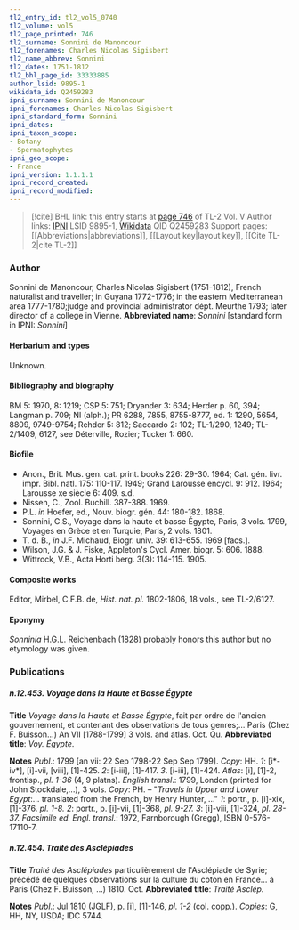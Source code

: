 ```yaml
---
tl2_entry_id: tl2_vol5_0740
tl2_volume: vol5
tl2_page_printed: 746
tl2_surname: Sonnini de Manoncour
tl2_forenames: Charles Nicolas Sigisbert
tl2_name_abbrev: Sonnini
tl2_dates: 1751-1812
tl2_bhl_page_id: 33333885
author_lsid: 9895-1
wikidata_id: Q2459283
ipni_surname: Sonnini de Manoncour
ipni_forenames: Charles Nicolas Sigisbert
ipni_standard_form: Sonnini
ipni_dates: 
ipni_taxon_scope: 
- Botany
- Spermatophytes
ipni_geo_scope: 
- France
ipni_version: 1.1.1.1
ipni_record_created: 
ipni_record_modified:
---
```


> [!cite] BHL link: this entry starts at [page 746](https://www.biodiversitylibrary.org/page/33333885) of TL-2 Vol. V
> Author links: [IPNI](https://www.ipni.org/a/9895-1) LSID 9895-1, [Wikidata](https://www.wikidata.org/wiki/Q2459283) QID Q2459283
> Support pages: [[Abbreviations|abbreviations]], [[Layout key|layout key]], [[Cite TL-2|cite TL-2]]

### Author

Sonnini de Manoncour, Charles Nicolas Sigisbert (1751-1812), French naturalist and traveller; in Guyana 1772-1776; in the eastern Mediterranean area 1777-1780;judge and provincial administrator dépt. Meurthe 1793; later director of a college in Vienne. 
**Abbreviated name**: *Sonnini* \[standard form in IPNI: *Sonnini*\]

#### Herbarium and types

Unknown.

#### Bibliography and biography

BM 5: 1970, 8: 1219; CSP 5: 751; Dryander 3: 634; Herder p. 60, 394; Langman p. 709; NI (alph.); PR 6288, 7855, 8755-8777, ed. 1: 1290, 5654, 8809, 9749-9754; Rehder 5: 812; Saccardo 2: 102; TL-1/290, 1249; TL-2/1409, 6127, see Déterville, Rozier; Tucker 1: 660.

#### Biofile

- Anon., Brit. Mus. gen. cat. print. books 226: 29-30. 1964; Cat. gén. livr. impr. Bibl. natl. 175: 110-117. 1949; Grand Larousse encycl. 9: 912. 1964; Larousse xe siècle 6: 409. s.d.
- Nissen, C., Zool. Buchill. 387-388. 1969.
- P.L. *in* Hoefer, ed., Nouv. biogr. gén. 44: 180-182. 1868.
- Sonnini, C.S., Voyage dans la haute et basse Égypte, Paris, 3 vols. 1799, Voyages en Grèce et en Turquie, Paris, 2 vols. 1801.
- T. d. B., *in* J.F. Michaud, Biogr. univ. 39: 613-655. 1969 \[facs.\].
- Wilson, J.G. & J. Fiske, Appleton's Cycl. Amer. biogr. 5: 606. 1888.
- Wittrock, V.B., Acta Horti berg. 3(3): 114-115. 1905.

#### Composite works

Editor, Mirbel, C.F.B. de, *Hist. nat. pl.* 1802-1806, 18 vols., see TL-2/6127.

#### Eponymy

*Sonninia* H.G.L. Reichenbach (1828) probably honors this author but no etymology was given.

### Publications

##### n.12.453. Voyage dans la Haute et Basse Égypte

**Title**
*Voyage dans la Haute et Basse Égypte*, fait par ordre de l'ancien gouvernement, et contenant des observations de tous genres;... Paris (Chez F. Buisson...) An VII \[1788-1799\] 3 vols. and atlas. Oct. Qu.
**Abbreviated title**: *Voy. Égypte*.

**Notes**
*Publ*.: 1799 \[an vii: 22 Sep 1798-22 Sep Sep 1799\]. *Copy*: HH.
*1*: \[i\*-iv\*\], \[i\]-vii, \[viii\], \[1\]-425.
*2*: \[i-iii\], \[1\]-417.
*3*. \[i-iii\], \[1\]-424.
*Atlas*: \[i\], \[1\]-2, frontisp., *pl. 1-36* (4, 9 platns).
*English transl*.: 1799, London (printed for John Stockdale,...), 3 vols. *Copy*: PH. – "*Travels in Upper and Lower Egypt*:... translated from the French, by Henry Hunter, ..."
*1*: portr., p. \[i\]-xix, \[1\]-376. *pl. 1-8.*
*2*: portr., p. \[i\]-vii, \[1\]-368, *pl. 9-27.*
*3*: \[i\]-viii, \[1\]-324, *pl. 28-37.*
*Facsimile ed. Engl. transl.*: 1972, Farnborough (Gregg), ISBN 0-576-17110-7.

##### n.12.454. Traité des Asclépiades

**Title**
*Traité des Asclépiades* particulièrement de l'Asclépiade de Syrie; précédé de quelques observations sur la culture du coton en France... à Paris (Chez F. Buisson, ...) 1810. Oct.
**Abbreviated title**: *Traité Asclép.*

**Notes**
*Publ*.: Jul 1810 (JGLF), p. \[i\], \[1\]-146, *pl. 1-2* (col. copp.). *Copies*: G, HH, NY, USDA; IDC 5744.

